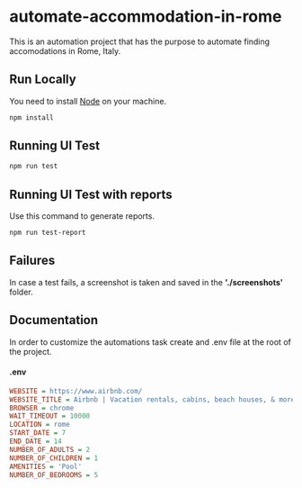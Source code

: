 # automate-accommodation-in-rome

This is an automation project that has the purpose to automate finding accomodations in Rome, Italy.

## Run Locally
You need to install [Node](https://nodejs.org/en/) on your machine. 

```sh
npm install
```

## Running UI Test

```sh
npm run test
```

## Running UI Test with reports

Use this command to generate reports.
```sh
npm run test-report
```

## Failures

In case a test fails, a screenshot is taken and saved in the __'./screenshots'__ folder.

## Documentation

In order to customize the automations task create and .env file at the root of the project.

#### .env

```ini
WEBSITE = https://www.airbnb.com/
WEBSITE_TITLE = Airbnb | Vacation rentals, cabins, beach houses, & more
BROWSER = chrome
WAIT_TIMEOUT = 10000
LOCATION = rome
START_DATE = 7
END_DATE = 14
NUMBER_OF_ADULTS = 2
NUMBER_OF_CHILDREN = 1
AMENITIES = 'Pool'
NUMBER_OF_BEDROOMS = 5
  
```
